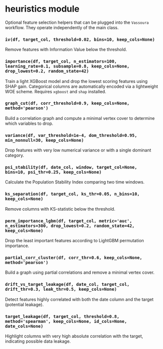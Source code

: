 # heuristics module

Optional feature selection helpers that can be plugged into the `Vassoura`
workflow. They operate independently of the main class.

### `iv(df, target_col, threshold=0.02, bins=10, keep_cols=None)`
Remove features with Information Value below the threshold.

### `importance(df, target_col, n_estimators=100, learning_rate=0.1, subsample=0.8, keep_cols=None, drop_lowest=0.2, random_state=42)`
Train a light XGBoost model and drop the lowest scoring features using SHAP gain.
Categorical columns are automatically encoded via a lightweight WOE scheme.
Requires `xgboost` and `shap` installed.

### `graph_cut(df, corr_threshold=0.9, keep_cols=None, method='pearson')`
Build a correlation graph and compute a minimal vertex cover to determine
which variables to drop.

### `variance(df, var_threshold=1e-4, dom_threshold=0.95, min_nonnull=30, keep_cols=None)`
Drop features with very low numerical variance or with a single dominant
category.

### `psi_stability(df, date_col, window, target_col=None, bins=10, psi_thr=0.25, keep_cols=None)`
Calculate the Population Stability Index comparing two time windows.

### `ks_separation(df, target_col, ks_thr=0.05, n_bins=10, keep_cols=None)`
Remove columns with KS-statistic below the threshold.

### `perm_importance_lgbm(df, target_col, metric='auc', n_estimators=300, drop_lowest=0.2, random_state=42, keep_cols=None)`
Drop the least important features according to LightGBM permutation importance.

### `partial_corr_cluster(df, corr_thr=0.6, keep_cols=None, method='pearson')`
Build a graph using partial correlations and remove a minimal vertex cover.

### `drift_vs_target_leakage(df, date_col, target_col, drift_thr=0.3, leak_thr=0.5, keep_cols=None)`
Detect features highly correlated with both the date column and the target (potential leakage).

### `target_leakage(df, target_col, threshold=0.8, method='spearman', keep_cols=None, id_cols=None, date_cols=None)`
Highlight columns with very high absolute correlation with the target, indicating possible data leakage.
